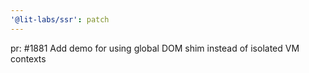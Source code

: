 ```yaml
---
'@lit-labs/ssr': patch
---
```


pr: #1881 Add demo for using global DOM shim instead of isolated VM contexts
